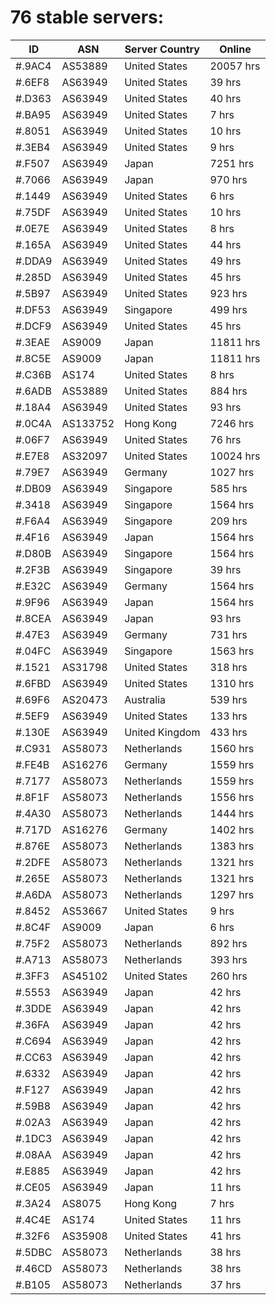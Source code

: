 # 76 stable servers:

| ID | ASN | Server Country | Online |
| ------ | ------ | ------ | ------ |
| #.9AC4 | AS53889 | United States | 20057 hrs |
| #.6EF8 | AS63949 | United States | 39 hrs |
| #.D363 | AS63949 | United States | 40 hrs |
| #.BA95 | AS63949 | United States | 7 hrs |
| #.8051 | AS63949 | United States | 10 hrs |
| #.3EB4 | AS63949 | United States | 9 hrs |
| #.F507 | AS63949 | Japan | 7251 hrs |
| #.7066 | AS63949 | Japan | 970 hrs |
| #.1449 | AS63949 | United States | 6 hrs |
| #.75DF | AS63949 | United States | 10 hrs |
| #.0E7E | AS63949 | United States | 8 hrs |
| #.165A | AS63949 | United States | 44 hrs |
| #.DDA9 | AS63949 | United States | 49 hrs |
| #.285D | AS63949 | United States | 45 hrs |
| #.5B97 | AS63949 | United States | 923 hrs |
| #.DF53 | AS63949 | Singapore | 499 hrs |
| #.DCF9 | AS63949 | United States | 45 hrs |
| #.3EAE | AS9009 | Japan | 11811 hrs |
| #.8C5E | AS9009 | Japan | 11811 hrs |
| #.C36B | AS174 | United States | 8 hrs |
| #.6ADB | AS53889 | United States | 884 hrs |
| #.18A4 | AS63949 | United States | 93 hrs |
| #.0C4A | AS133752 | Hong Kong | 7246 hrs |
| #.06F7 | AS63949 | United States | 76 hrs |
| #.E7E8 | AS32097 | United States | 10024 hrs |
| #.79E7 | AS63949 | Germany | 1027 hrs |
| #.DB09 | AS63949 | Singapore | 585 hrs |
| #.3418 | AS63949 | Singapore | 1564 hrs |
| #.F6A4 | AS63949 | Singapore | 209 hrs |
| #.4F16 | AS63949 | Japan | 1564 hrs |
| #.D80B | AS63949 | Singapore | 1564 hrs |
| #.2F3B | AS63949 | Singapore | 39 hrs |
| #.E32C | AS63949 | Germany | 1564 hrs |
| #.9F96 | AS63949 | Japan | 1564 hrs |
| #.8CEA | AS63949 | Japan | 93 hrs |
| #.47E3 | AS63949 | Germany | 731 hrs |
| #.04FC | AS63949 | Singapore | 1563 hrs |
| #.1521 | AS31798 | United States | 318 hrs |
| #.6FBD | AS63949 | United States | 1310 hrs |
| #.69F6 | AS20473 | Australia | 539 hrs |
| #.5EF9 | AS63949 | United States | 133 hrs |
| #.130E | AS63949 | United Kingdom | 433 hrs |
| #.C931 | AS58073 | Netherlands | 1560 hrs |
| #.FE4B | AS16276 | Germany | 1559 hrs |
| #.7177 | AS58073 | Netherlands | 1559 hrs |
| #.8F1F | AS58073 | Netherlands | 1556 hrs |
| #.4A30 | AS58073 | Netherlands | 1444 hrs |
| #.717D | AS16276 | Germany | 1402 hrs |
| #.876E | AS58073 | Netherlands | 1383 hrs |
| #.2DFE | AS58073 | Netherlands | 1321 hrs |
| #.265E | AS58073 | Netherlands | 1321 hrs |
| #.A6DA | AS58073 | Netherlands | 1297 hrs |
| #.8452 | AS53667 | United States | 9 hrs |
| #.8C4F | AS9009 | Japan | 6 hrs |
| #.75F2 | AS58073 | Netherlands | 892 hrs |
| #.A713 | AS58073 | Netherlands | 393 hrs |
| #.3FF3 | AS45102 | United States | 260 hrs |
| #.5553 | AS63949 | Japan | 42 hrs |
| #.3DDE | AS63949 | Japan | 42 hrs |
| #.36FA | AS63949 | Japan | 42 hrs |
| #.C694 | AS63949 | Japan | 42 hrs |
| #.CC63 | AS63949 | Japan | 42 hrs |
| #.6332 | AS63949 | Japan | 42 hrs |
| #.F127 | AS63949 | Japan | 42 hrs |
| #.59B8 | AS63949 | Japan | 42 hrs |
| #.02A3 | AS63949 | Japan | 42 hrs |
| #.1DC3 | AS63949 | Japan | 42 hrs |
| #.08AA | AS63949 | Japan | 42 hrs |
| #.E885 | AS63949 | Japan | 42 hrs |
| #.CE05 | AS63949 | Japan | 11 hrs |
| #.3A24 | AS8075 | Hong Kong | 7 hrs |
| #.4C4E | AS174 | United States | 11 hrs |
| #.32F6 | AS35908 | United States | 41 hrs |
| #.5DBC | AS58073 | Netherlands | 38 hrs |
| #.46CD | AS58073 | Netherlands | 38 hrs |
| #.B105 | AS58073 | Netherlands | 37 hrs |

